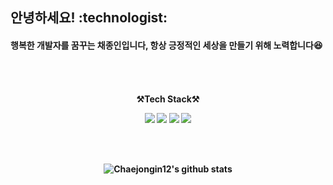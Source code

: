 <h2>안녕하세요! :technologist:</h2>
<h4>행복한 개발자를 꿈꾸는 채종인입니다, 항상 긍정적인 세상을 만들기 위해 노력합니다😆<h4>
    <br>
<br>

<p align="center">
    <Strong>⚒️Tech Stack⚒️</Strong>
</p>

<p align="center" display="inline-block">
    <img src="https://img.shields.io/badge/java-007396?style=for-the-badge&logo=java&logoColor=white">
    <img src="https://img.shields.io/badge/Kotlin-7F52FF?style=for-the-badge&logo=Kotlin&logoColor=white">
    <img src="https://img.shields.io/badge/AndroidStudio-3DDC84?style=for-the-badge&logo=AndroidStudio&logoColor=white">    
    <img src="https://img.shields.io/badge/Android-3DDC84?style=for-the-badge&logo=Android&logoColor=white">
</p><br>

<br>

<div align=center>
    
![Chaejongin12's github stats](https://github-readme-stats.vercel.app/api?username=Chaejongin12&show_icons=true)
</div>

